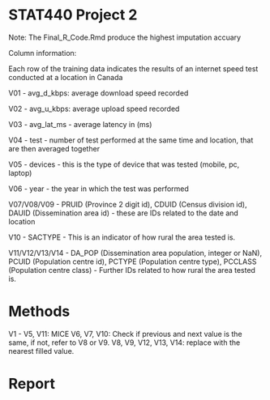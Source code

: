 # STAT440 Project 2 
Note: The Final_R_Code.Rmd produce the highest imputation accuary

Column information:

Each row of the training data indicates the results of an internet speed test conducted at a location in Canada

V01 - avg_d_kbps: average download speed recorded

V02 - avg_u_kbps: average upload speed recorded

V03 - avg_lat_ms - average latency in (ms)

V04 - test - number of test performed at the same time and location, that are then averaged together

V05 - devices - this is the type of device that was tested (mobile, pc, laptop)

V06 - year - the year in which the test was performed

V07/V08/V09 - PRUID (Province 2 digit id), CDUID (Census division id), DAUID (Dissemination area id) - these are IDs related to the date and location

V10 - SACTYPE - This is an indicator of how rural the area tested is.

V11/V12/V13/V14 - DA_POP (Dissemination area population, integer or NaN), PCUID (Population centre id), PCTYPE (Population centre type), PCCLASS (Population centre class) - Further IDs related to how rural the area tested is.


# Methods
V1 - V5, V11: MICE
V6, V7, V10: Check if previous and next value is the same, if not, refer to V8 or V9.
V8, V9, V12, V13, V14: replace with the nearest filled value.

# Report
